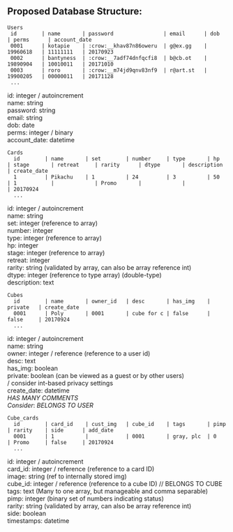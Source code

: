 Proposed Database Structure:
----------------------------
    Users
     id        | name       | password                | email      | dob        | perms      | account_date
     0001      | kotapie    | :crow:__khav87n86oweru  | g@ex.gg    | 19960618   | 11111111   | 20170923
     0002      | bantyness  | :crow:__7adf74dnfqcfi8  | b@cb.ot    | 19890904   | 10010011   | 20171010
     0003      | roro       | :crow:__m74jd9qnv83nf9  | r@art.st   | 19900205   | 00000011   | 20171128
     ...

id: integer / autoincrement  
name: string  
password: string  
email: string  
dob: date  
perms: integer / binary  
account_date: datetime  

    Cards
      id        | name       | set        | number     | type       | hp        | stage       | retreat     | rarity      | dtype       | description | create_date
      1         | Pikachu    | 1          | 24         | 3          | 50        | 1           |             | Promo       |             |             | 20170924
      ...

id: integer / autoincrement  
name: string  
set: integer (reference to array)  
number: integer  
type: integer (reference to array)  
hp: integer  
stage: integer (reference to array)  
retreat: integer  
rarity: string (validated by array, can also be array reference int)  
dtype: integer (reference to type array) (double-type)  
description: text  

    Cubes
      id        | name       | owner_id   | desc       | has_img    | private   | create_date
      0001      | Poly       | 0001       | cube for c | false      | false     | 20170924
      ...

id: integer / autoincrement  
name: string  
owner: integer / reference (reference to a user id)  
desc: text  
has_img: boolean  
private: boolean (can be viewed as a guest or by other users)  
  / consider int-based privacy settings  
create_date: datetime  
_HAS MANY COMMENTS_  
*Consider*: _BELONGS TO USER_  

    Cube_cards
      id        | card_id    | cust_img   | cube_id    | tags       | pimp      | rarity    | side      | add_date
      0001      | 1          |            | 0001       | gray, plc  | 0         | Promo     | false     | 20170924
      ...

id: integer / autoincrement  
card_id: integer / reference (reference to a card ID)  
image: string (ref to internally stored img)  
cube_id: integer / reference (reference to a cube ID) // BELONGS TO CUBE  
tags: text (Many to one array, but manageable and comma separable)  
pimp: integer (binary set of numbers indicating status)  
rarity: string (validated by array, can also be array reference int)  
side: boolean  
timestamps: datetime  
